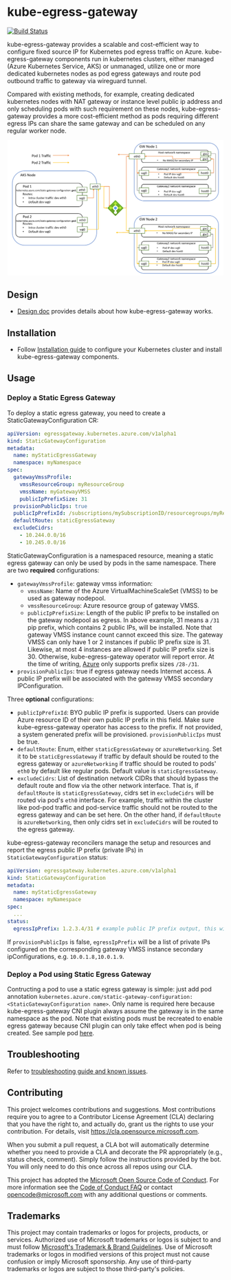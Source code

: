 # kube-egress-gateway
[![Build Status](https://msazure.visualstudio.com/CloudNativeCompute/_apis/build/status%2FAKS%2Fkube-egress-gateway%2FAzure.kube-egress-gateway-e2e?branchName=main)](https://msazure.visualstudio.com/CloudNativeCompute/_build/latest?definitionId=319204&branchName=main)

kube-egress-gateway provides a scalable and cost-efficient way to configure fixed source IP for Kubernetes pod egress traffic on Azure.
kube-egress-gateway components run in kubernetes clusters, either managed (Azure Kubernetes Service, AKS) or unmanaged, utilize one or more dedicated kubernetes nodes as pod egress gateways and route pod outbound traffic to gateway via wireguard tunnel.

Compared with existing methods, for example, creating dedicated kubernetes nodes with NAT gateway or instance level public ip address and only scheduling pods with such requirement on these nodes, kube-egress-gateway provides a more cost-efficient method as pods requiring different egress IPs can share the same gateway and can be scheduled on any regular worker node. 

![Kube Egress Gateway](docs/images/kube_egress_gateway.png)

## Design

* [Design doc](docs/design.md) provides details about how kube-egress-gateway works. 

## Installation

* Follow [Installation guide](docs/install.md) to configure your Kubernetes cluster and install kube-egress-gateway components.

## Usage

### Deploy a Static Egress Gateway

To deploy a static egress gateway, you need to create a StaticGatewayConfiguration CR:
```yaml
apiVersion: egressgateway.kubernetes.azure.com/v1alpha1
kind: StaticGatewayConfiguration
metadata:
  name: myStaticEgressGateway
  namespace: myNamespace
spec:
  gatewayVmssProfile:
    vmssResourceGroup: myResourceGroup
    vmssName: myGatewayVMSS
    publicIpPrefixSize: 31
  provisionPublicIps: true
  publicIpPrefixId: /subscriptions/mySubscriptionID/resourcegroups/myResourceGroup/providers/Microsoft.Network/publicipprefixes/myPIPPrefix
  defaultRoute: staticEgressGateway
  excludeCidrs:
    - 10.244.0.0/16
    - 10.245.0.0/16
```
StaticGatewayConfiguration is a namespaced resource, meaning a static egress gateway can only be used by pods in the same namespace. There are two **required** configurations: 

* `gatewayVmssProfile`: gateway vmss information:
  * `vmssName`: Name of the Azure VirtualMachineScaleSet (VMSS) to be used as gateway nodepool.
  * `vmssResourceGroup`: Azure resource group of gateway VMSS.
  * `publicIpPrefixSize`: Length of the public IP prefix to be installed on the gateway nodepool as egress. In above example, 31 means a `/31` pip prefix, which contains 2 public IPs, will be installed. Note that gateway VMSS instance count cannot exceed this size. The gateway VMSS can only have 1 or 2 instances if public IP prefix size is 31. Likewise, at most 4 instances are allowed if public IP prefix size is 30. Otherwise, kube-egress-gateway operator will report error. At the time of writing, [Azure](https://learn.microsoft.com/en-us/azure/virtual-network/ip-services/public-ip-address-prefix#prefix-sizes) only supports prefix sizes `/28-/31`.
* `provisionPublicIps`: true if egress gateway needs Internet access. A public IP prefix will be associated with the gateway VMSS secondary IPConfiguration.

Three **optional** configurations:
* `publicIpPrefixId`: BYO public IP prefix is supported. Users can provide Azure resource ID of their own public IP prefix in this field. Make sure kube-egress-gateway operator has access to the prefix. If not provided, a system generated prefix will be provisioned. `provisionPublicIps` must be true.
* `defaultRoute`: Enum, either `staticEgressGateway` or `azureNetworking`. Set it to be `staticEgressGateway` if traffic by default should be routed to the egress gateway or `azureNetworking` if traffic should be routed to pods' `eth0` by default like regular pods. Default value is `staticEgressGateway`.
* `excludeCidrs`: List of destination network CIDRs that should bypass the default route and flow via the other network interface. That is, if `defaultRoute` is `staticEgressGateway`, cidrs set in `excludeCidrs` will be routed via pod's `eth0` interface. For example, traffic within the cluster like pod-pod traffic and pod-service traffic should not be routed to the egress gateway and can be set here. On the other hand, if `defaultRoute` is `azureNetworking`, then only cidrs set in `excludeCidrs` will be routed to the egress gateway.

kube-egress-gateway reconcilers manage the setup and resources and report the egress public IP prefix (private IPs) in `StaticGatewayConfiguration` status:
```yaml
apiVersion: egressgateway.kubernetes.azure.com/v1alpha1
kind: StaticGatewayConfiguration
metadata:
  name: myStaticEgressGateway
  namespace: myNamespace
spec:
  ...
status:
  egressIpPrefix: 1.2.3.4/31 # example public IP prefix output, this will be pods' egress IPNet
```
If `provisionPublicIps` is false, `egressIpPrefix` will be a list of private IPs configured on the corresponding gateway VMSS instance secondary ipConfigurations, e.g. `10.0.1.8,10.0.1.9`.

### Deploy a Pod using Static Egress Gateway

Contructing a pod to use a static egress gateway is simple: just add pod annotation `kubernetes.azure.com/static-gateway-configuration: <StaticGatewayConfiguration name>`. Only name is required here because kube-egress-gateway CNI plugin always assume the gateway is in the same namespace as the pod. Note that existing pods must be recreated to enable egress gateway because CNI plugin can only take effect when pod is being created. See sample pod [here](docs/samples/sample_pod.yaml).

## Troubleshooting

Refer to [troubleshooting guide and known issues](docs/troubleshooting.md).


## Contributing

This project welcomes contributions and suggestions.  Most contributions require you to agree to a
Contributor License Agreement (CLA) declaring that you have the right to, and actually do, grant us
the rights to use your contribution. For details, visit https://cla.opensource.microsoft.com.

When you submit a pull request, a CLA bot will automatically determine whether you need to provide
a CLA and decorate the PR appropriately (e.g., status check, comment). Simply follow the instructions
provided by the bot. You will only need to do this once across all repos using our CLA.

This project has adopted the [Microsoft Open Source Code of Conduct](https://opensource.microsoft.com/codeofconduct/).
For more information see the [Code of Conduct FAQ](https://opensource.microsoft.com/codeofconduct/faq/) or
contact [opencode@microsoft.com](mailto:opencode@microsoft.com) with any additional questions or comments.

## Trademarks

This project may contain trademarks or logos for projects, products, or services. Authorized use of Microsoft 
trademarks or logos is subject to and must follow 
[Microsoft's Trademark & Brand Guidelines](https://www.microsoft.com/en-us/legal/intellectualproperty/trademarks/usage/general).
Use of Microsoft trademarks or logos in modified versions of this project must not cause confusion or imply Microsoft sponsorship.
Any use of third-party trademarks or logos are subject to those third-party's policies.
